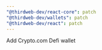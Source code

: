 ```yaml
---
"@thirdweb-dev/react-core": patch
"@thirdweb-dev/wallets": patch
"@thirdweb-dev/react": patch
---
```


Add Crypto.com Defi wallet
